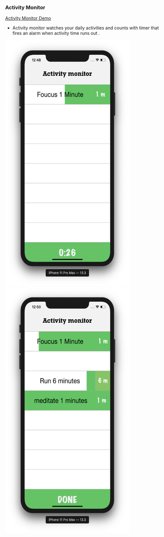  ### Activity Monitor


 <a href="https://youtu.be/HcL1pQWYn1Q">Activity Monitor Demo</a>

<ul>

<li> Activity monitor watches your daily activities and counts with timer that fires an alarm when activity time runs out  .</li>
 </ul>






 <img src="activityMonitor/shot.png" width="400" height="790"> <img src="activityMonitor/shot2.png" width="400" height="790">
